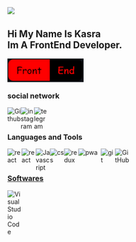 <p align="left">
    <img src="https://capsule-render.vercel.app/api?type=waving&color=gradient&text=Welcome&height=100&section=header"/>
</p> 

## Hi My Name Is Kasra </br>Im A FrontEnd Developer.
 
<img class="icon" align="left" alt="frontend" width="172px" src="./src/image/gittt.PNG" />
<br />
<br />
<br />

### social network 
<a href="https://github.com/KasraMg" target="_blank"><img class="icon"  width="30px" align="left" alt="Github"  src="https://img.icons8.com/3d-fluency/94/null/github.png" /></a>
<a href="https://instagram.com/_ka.s.ra_?igshid=ZGUzMzM3NWJiOQ==" target="_blank"><img class="icon" align="left" alt="instagram" width="30px" src="https://img.icons8.com/3d-fluency/94/null/instagram-new.png" /></a>
<a href="http://T.me/shahiinnnnn" target="_blank"><img class="icon" align="left" alt="telegram" width="30px" src="https://img.icons8.com/?size=100&id=k4jADXhS5U1t&format=png" /></a>


<br />
<br />

### Languages and Tools

<div>
  <a href="https://react.dev/" target="_blank"><img class="icon" align="left" alt="react" width="32px" src="https://img.icons8.com/?size=200&id=NfbyHexzVEDk&format=png" />
  <a href="https://getbootstrap.com/" target="_blank"><img class="icon" align="left" alt="react" width="32px" src="https://img.icons8.com/?size=512&id=66TslYQuFETx&format=png" />
  <a href="https://developer.mozilla.org/en-US/docs/Web/JavaScript" target="_blank"><img class="icon" align="left" alt="Javascript" width="32px" src="https://img.icons8.com/fluency/48/null/javascript.png" />
      <a href="https://www.w3schools.com/css/css_intro.asp" target="_blank"><img class="icon" align="left" alt="css" width="32px" src="https://img.icons8.com/?size=100&id=YjeKwnSQIBUq&format=png" />
 <a href=" https://redux.js.org/" target="_blank"><img class="icon" align="left" alt="redux" width="32px" src="https://img.icons8.com/?size=100&id=egQrEphjrirz&format=png" />
   
 <a  href="[ https://redux.js.org/](https://web.dev/progressive-web-apps/)" target="_blank"><img style=' width: 51px' height='31px' class="icon" align="left" alt="pwa"  src="https://www.4xtreme.com/wp-content/uploads/2019/10/pwa.png" />
   
  <a href="https://git-scm.com/" target="_blank"> <img class="icon" align="left" alt="git" width="32px" src="https://img.icons8.com/color/48/null/git.png"/>
  <a href="https://github.com/" target="_blank"> <img class="icon" align="left" alt="GitHub" width="32px" src="https://img.icons8.com/3d-fluency/94/null/github.png" />

</div>

<br />
<br />

### Softwares

<div>
  <a href="https://code.visualstudio.com/" target="_blank"><img class="icon" align="left" alt="Visual Studio Code" width="32px" src="https://img.icons8.com/color/48/null/visual-studio-code-2019.png" />

</div>

<br />
<br />
